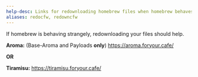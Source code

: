 ```yaml
---
help-desc: Links for redownloading homebrew files when homebrew behaves funky
aliases: redocfw, redowncfw
---
```


If homebrew is behaving strangely, redownloading your files should help.

**Aroma:** (Base-Aroma and Payloads **only**)
https://aroma.foryour.cafe/

**OR**

**Tiramisu:**
https://tiramisu.foryour.cafe/
